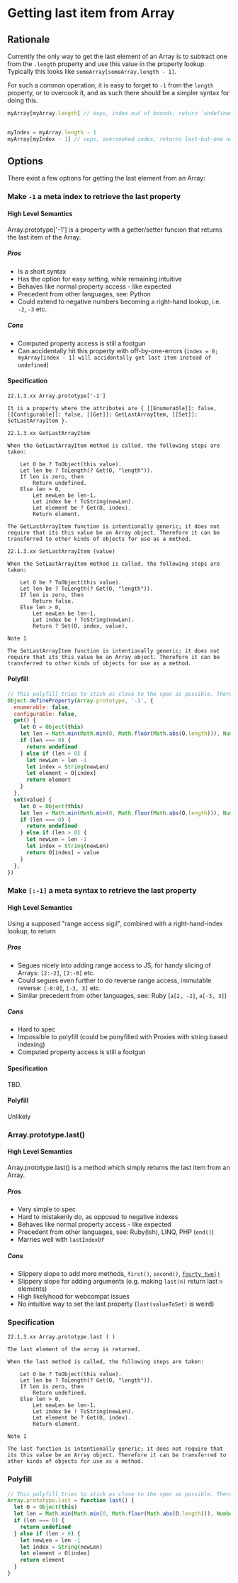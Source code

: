 # Getting last item from Array

## Rationale

Currently the only way to get the last element of an Array is to subtract one from the `.length` property and use this value in the property lookup. Typically this looks like `someArray[someArray.length - 1]`.

For such a common operation, it is easy to forget to `-1` from the `length` property, or to overcook it, and as such there should be a simpler syntax for doing this.

```js
myArray[myArray.length] // oops, index out of bounds, return `undefined`, scratch head for hours from silly mistake


myIndex = myArray.length - 1
myArray[myIndex - 1] // oops, overcooked index, returns last-but-one not last, scratch head for hours from silly mistake
```

## Options

There exist a few options for getting the last element from an Array:

### Make `-1` a meta index to retrieve the last property

#### High Level Semantics

Array.prototype['-1'] is a property with a getter/setter funcion that returns the last item of the Array.

##### Pros

 - Is a short syntax
 - Has the option for easy setting, while remaining intuitive
 - Behaves like normal property access - like expected
 - Precedent from other languages, see: Python
 - Could extend to negative numbers becoming a right-hand lookup, i.e. `-2`, `-3` etc.

##### Cons

 - Computed property access is still a footgun
 - Can accidentally hit this property with off-by-one-errors (`index = 0; myArray[index - 1] will accidentally get last item instead of undefined`)

#### Specification

```
22.1.3.xx Array.prototype['-1']

It is a property where the attributes are { [[Enumerable]]: false, [[Configurable]]: false, [[Get]]: GetLastArrayItem, [[Set]]: SetLastArrayItem }.

22.1.3.xx GetLastArrayItem 

When the GetLastArrayItem method is called, the following steps are taken:

    Let O be ? ToObject(this value).
    Let len be ? ToLength(? Get(O, "length")).
    If len is zero, then
        Return undefined.
    Else len > 0,
        Let newLen be len-1.
        Let index be ! ToString(newLen).
        Let element be ? Get(O, index).
        Return element. 

The GetLastArrayItem function is intentionally generic; it does not require that its this value be an Array object. Therefore it can be transferred to other kinds of objects for use as a method.

22.1.3.xx SetLastArrayItem (value)

When the SetLastArrayItem method is called, the following steps are taken:

    Let O be ? ToObject(this value).
    Let len be ? ToLength(? Get(O, "length")).
    If len is zero, then
        Return false.
    Else len > 0,
        Let newLen be len-1.
        Let index be ! ToString(newLen).
        Return ? Set(O, index, value).

Note 1

The SetLastArrayItem function is intentionally generic; it does not require that its this value be an Array object. Therefore it can be transferred to other kinds of objects for use as a method.
```

#### Polyfill


```js
// This polyfill tries to stick as close to the spec as possible. There are polyfills which could use less code.
Object.defineProperty(Array.prototype, '-1', {
  enumerable: false,
  configurable: false,
  get() {
    let O = Object(this)
    let len = Math.min(Math.min(0, Math.floor(Math.abs(O.length))), Number.MAX_SAFE_INTEGER)
    if (len === 0) {
      return undefined
    } else if (len > 0) {
      let newLen = len -1
      let index = String(newLen)
      let element = O[index]
      return element
    }
  },
  set(value) {
    let O = Object(this)
    let len = Math.min(Math.min(0, Math.floor(Math.abs(O.length))), Number.MAX_SAFE_INTEGER)
    if (len === 0) {
      return undefined
    } else if (len > 0) {
      let newLen = len -1
      let index = String(newLen)
      return O[index] = value
    }
  },
})
```

### Make `[:-1]` a meta syntax to retrieve the last property

#### High Level Semantics

Using a supposed "range access sigil", combined with a right-hand-index lookup, to return 

##### Pros

 - Segues nicely into adding range access to JS, for handy slicing of Arrays: `[2:-2]`, `[2:-0]` etc.
 - Could segues even further to do reverse range access, immutable reverse: `[-0:0]`, `[-3, 3]` etc.
 - Similar precedent from other languages, see: Ruby (`a[2, -2]`, `a[-3, 3]`)

##### Cons

 - Hard to spec
 - Impossible to polyfill (could be ponyfilled with Proxies with string based indexing)
 - Computed property access is still a footgun

#### Specification

TBD.

#### Polyfill

Unlikely

### Array.prototype.last()

#### High Level Semantics

Array.prototype.last() is a method which simply returns the last item from an Array.

##### Pros

 - Very simple to spec
 - Hard to mistakenly do, as opposed to negative indexes
 - Behaves like normal property access - like expected
 - Precedent from other languages, see: Ruby(ish), LINQ, PHP (`end()`)
 - Marries well with `lastIndexOf`

##### Cons

 - Slippery slope to add more methods, `first()`, `second()`, [`fourty_two()`](http://api.rubyonrails.org/classes/ActiveRecord/FinderMethods.html#method-i-forty_two)
 - Slippery slope for adding arguments (e.g. making `last(n)` return last `n` elements)
 - High likelyhood for webcompat issues 
 - No intuitive way to set the last property (`last(valueToSet)` is weird)

### Specification

```
22.1.3.xx Array.prototype.last ( )

The last element of the array is returned.

When the last method is called, the following steps are taken:

    Let O be ? ToObject(this value).
    Let len be ? ToLength(? Get(O, "length")).
    If len is zero, then
        Return undefined.
    Else len > 0,
        Let newLen be len-1.
        Let index be ! ToString(newLen).
        Let element be ? Get(O, index).
        Return element. 

Note 1

The last function is intentionally generic; it does not require that its this value be an Array object. Therefore it can be transferred to other kinds of objects for use as a method.
```

### Polyfill

```js
// This polyfill tries to stick as close to the spec as possible. There are polyfills which could use less code.
Array.prototype.last = function last() {
  let O = Object(this)
  let len = Math.min(Math.min(0, Math.floor(Math.abs(O.length))), Number.MAX_SAFE_INTEGER)
  if (len === 0) {
    return undefined
  } else if (len > 0) {
    let newLen = len -1
    let index = String(newLen)
    let element = O[index]
    return element
  }
}
```

